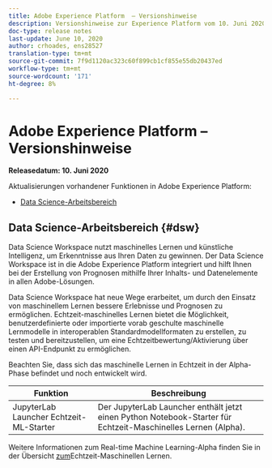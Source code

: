 ```yaml
---
title: Adobe Experience Platform  – Versionshinweise
description: Versionshinweise zur Experience Platform vom 10. Juni 2020
doc-type: release notes
last-update: June 10, 2020
author: crhoades, ens28527
translation-type: tm+mt
source-git-commit: 7f9d1120ac323c60f899cb1cf855e55db20437ed
workflow-type: tm+mt
source-wordcount: '171'
ht-degree: 8%

---
```



# Adobe Experience Platform – Versionshinweise

**Releasedatum: 10. Juni 2020**

Aktualisierungen vorhandener Funktionen in Adobe Experience Platform:

- [Data Science-Arbeitsbereich](#dsw)

## Data Science-Arbeitsbereich {#dsw}

Data Science Workspace nutzt maschinelles Lernen und künstliche Intelligenz, um Erkenntnisse aus Ihren Daten zu gewinnen. Der Data Science Workspace ist in die Adobe Experience Platform integriert und hilft Ihnen bei der Erstellung von Prognosen mithilfe Ihrer Inhalts- und Datenelemente in allen Adobe-Lösungen.

Data Science Workspace hat neue Wege erarbeitet, um durch den Einsatz von maschinellem Lernen bessere Erlebnisse und Prognosen zu ermöglichen. Echtzeit-maschinelles Lernen bietet die Möglichkeit, benutzerdefinierte oder importierte vorab geschulte maschinelle Lernmodelle in interoperablen Standardmodellformaten zu erstellen, zu testen und bereitzustellen, um eine Echtzeitbewertung/Aktivierung über einen API-Endpunkt zu ermöglichen.

Beachten Sie, dass sich das maschinelle Lernen in Echtzeit in der Alpha-Phase befindet und noch entwickelt wird.

| Funktion | Beschreibung |
|--- | ---|
| JupyterLab Launcher Echtzeit-ML-Starter | Der JupyterLab Launcher enthält jetzt einen Python Notebook-Starter für Echtzeit-Maschinelles Lernen (Alpha). |

Weitere Informationen zum Real-time Machine Learning-Alpha finden Sie in der Übersicht [zum](../../data-science-workspace/real-time-machine-learning/home.md)Echtzeit-Maschinellen Lernen.
